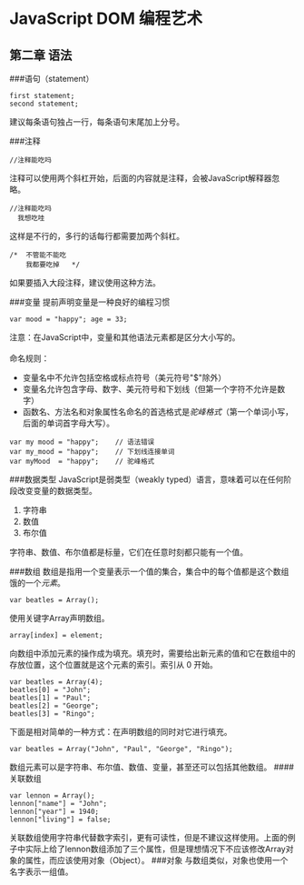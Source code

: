 # JavaScript DOM 编程艺术
## 第二章 语法
###语句（statement）

```
first statement;
second statement;
```
建议每条语句独占一行，每条语句末尾加上分号。

###注释

```
//注释能吃吗
```
注释可以使用两个斜杠开始，后面的内容就是注释，会被JavaScript解释器忽略。
```
//注释能吃吗
  我想吃哇
```
这样是不行的，多行的话每行都需要加两个斜杠。
```
/*  不管能不能吃
    我都要吃掉   */
```
如果要插入大段注释，建议使用这种方法。

###变量
提前声明变量是一种良好的编程习惯

```
var mood = "happy"; age = 33;
```
注意：在JavaScript中，变量和其他语法元素都是区分大小写的。<br><br>
命名规则：
- 变量名中不允许包括空格或标点符号（美元符号"$"除外）
- 变量名允许包含字母、数字、美元符号和下划线（但第一个字符不允许是数字）
- 函数名、方法名和对象属性名命名的首选格式是*驼峰格式*（第一个单词小写，后面的单词首字母大写）。

```
var my mood = "happy";    // 语法错误
var my_mood = "happy";    // 下划线连接单词
var myMood  = "happy";    // 驼峰格式
```
###数据类型
JavaScript是弱类型（weakly typed）语言，意味着可以在任何阶段改变变量的数据类型。
1. 字符串
2. 数值
3. 布尔值

字符串、数值、布尔值都是标量，它们在任意时刻都只能有一个值。

###数组
数组是指用一个变量表示一个值的集合，集合中的每个值都是这个数组饿的一个*元素*。

```
var beatles = Array();
```
使用关键字Array声明数组。

```
array[index] = element;
```
向数组中添加元素的操作成为填充。填充时，需要给出新元素的值和它在数组中的存放位置，这个位置就是这个元素的索引。索引从 0 开始。

```
var beatles = Array(4);
beatles[0] = "John";
beatles[1] = "Paul";
beatles[2] = "George";
beatles[3] = "Ringo";
```

下面是相对简单的一种方式：在声明数组的同时对它进行填充。
```
var beatles = Array("John", "Paul", "George", "Ringo");
```
数组元素可以是字符串、布尔值、数值、变量，甚至还可以包括其他数组。
####关联数组

```
var lennon = Array();
lennon["name"] = "John";
lennon["year"] = 1940;
lennon["living"] = false;
```
关联数组使用字符串代替数字索引，更有可读性，但是不建议这样使用。上面的例子中实际上给了lennon数组添加了三个属性，但是理想情况下不应该修改Array对象的属性，而应该使用对象（Object）。
###对象
与数组类似，对象也使用一个名字表示一组值。